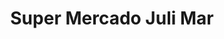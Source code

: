 ---
title: "Super Mercado Juli Mar"
url: /santo-domingo/super-mercado-juli-mar/
shop: Lebensmittel
---